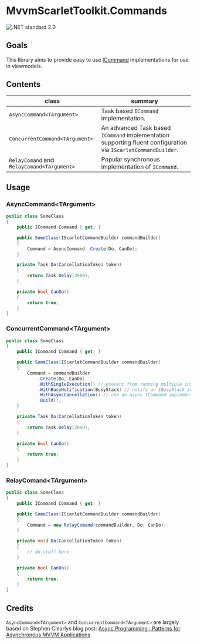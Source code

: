 # MvvmScarletToolkit.Commands

![.NET standard 2.0](https://img.shields.io/badge/.NET-standard2.0-brightgreen)

## Goals

This library aims to provide easy to use [ICommand](https://docs.microsoft.com/en-gb/dotnet/api/system.windows.input.icommand) implementations for use in viewmodels.

## Contents

|class|summary|
|---|---|
|``AsyncCommand<TArgument>``|Task based ``ICommand`` implementation.|
|``ConcurrentCommand<TArgument>``|An advanced Task based ``ICommand`` implementation supporting fluent configuration via ``IScarletCommandBuilder``.|
|``RelayComand`` and ``RelayComand<TArgument>``|Popular synchronous implementation of ``ICommand``.|

## Usage

### AsyncCommand\<TArgument>

```cs
public class SomeClass
{
    public ICommand Command { get; }

    public SomeClass(IScarletCommandBuilder commandBuilder)
    {
        Command = AsyncCommand .Create(Do, CanDo);
    }

    private Task Do(CancellationToken token)
    {
        return Task.Delay(2000);
    }

    private bool CanDo()
    {
        return true;
    }
}
```

### ConcurrentCommand\<TArgument>

```cs
public class SomeClass
{
    public ICommand Command { get; }

    public SomeClass(IScarletCommandBuilder commandBuilder)
    {
        Command = commandBuilder
            .Create(Do, CanDo)
            .WithSingleExecution() // prevent from running multiple instances of this command at the same time
            .WithBusyNotification(BusyStack) // notify an IBusyStack instance that this command is running
            .WithAsyncCancellation() // use an async ICommand implementation for cancellation support
            .Build();
    }

    private Task Do(CancellationToken token)
    {
        return Task.Delay(2000);
    }

    private bool CanDo()
    {
        return true;
    }
}
```

### RelayComand\<TArgument>

```cs
public class SomeClass
{
    public ICommand Command { get; }

    public SomeClass(IScarletCommandBuilder commandBuilder)
    {
        Command = new RelayComand(commandBuilder, Do, CanDo);
    }

    private void Do(CancellationToken token)
    {
        // do stuff here
    }

    private bool CanDo()
    {
        return true;
    }
}
```

## Credits

``AsyncCommand<TArgument>`` and ``ConcurrentCommand<TArgument>`` are largely based on Stephen Clearlys blog post: [Async Programming : Patterns for Asynchronous MVVM Applications](https://msdn.microsoft.com/en-us/magazine/dn630647.aspx?f=255&MSPPError=-2147217396)

